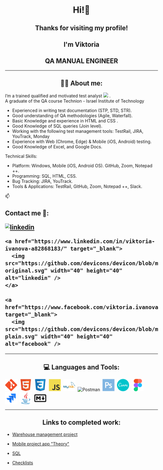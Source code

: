 <h1 align= "center">Hi!👋</h1>
<h2 align= "center">Thanks for visiting my profile!</h2>
<h2 align= "center">I'm Viktoria</h2>
<h2 align= "center">QA MANUAL ENGINEER</h2> 

---

### <h2 align= "center"> :man_technologist: About me: </h2> 

I’m a trained qualified and motivated test analyst <img src="https://media.giphy.com/media/WUlplcMpOCEmTGBtBW/giphy.gif" width="30px"> .  
 A graduate of the QA course Technion - Israel Institute of Technology
- Experienced in writing test documentation (STP, STD, STR).
- Good understanding of QA methodologies (Agile, Waterfall).
- Basic Knowledge and experience in   HTML  and CSS .
- Good Knowledge of SQL  queries (Join level).
- Working with the following test management tools: TestRail, JIRA, YouTrack, Monday
- Experience with Web (Chrome, Edge) & Mobile (iOS, Android) testing.
- Good Knowledge of Excel, and Google Docs.

Technical Skills:
- Platform: Windows, Mobile (iOS, Android OS). GitHub, Zoom, Notepad ++.
- Programming: SQL, HTML, CSS.
- Bug Tracking: JIRA, YouTrack.
- Tools & Applications: TestRail, GitHub, Zoom, Notepad ++, Slack.


 :mailbox: <h2>Contact me 🤝: 
 
  <div id="badges">
    <a href="mailto:malenbkaja94@gmail.com" target="_blank">
      <img src="https://img.shields.io/badge/-Gmail-red?style=flat&logo=Gmail&logoColor=white" width="70" height="40" alt="linkedin" />
    </a>
 
    <a href="https://www.linkedin.com/in/viktoria-ivanova-a82868183/" target="_blank">
      <img src="https://github.com/devicons/devicon/blob/master/icons/linkedin/linkedin-original.svg" width="40" height="40" alt="linkedin" />
    </a>
 
    <a href="https://www.facebook.com/viktoria.ivanova.7965/" target="_blank">
      <img src="https://github.com/devicons/devicon/blob/master/icons/facebook/facebook-plain.svg" width="40" height="40" alt="facebook" />
  </a>
  </div>

---

### <h2 align= "center"> 💻 Languages and Tools: </h2>

<div>
  <img src="https://github.com/devicons/devicon/blob/master/icons/git/git-original.svg" title="Git" alt="Git" width="40" height="40"/>&nbsp
  <img src="https://github.com/devicons/devicon/blob/master/icons/html5/html5-original.svg" title="HTML5" alt="HTML" width="40" height="40"/>&nbsp
  <img src="https://github.com/devicons/devicon/blob/master/icons/css3/css3-original.svg" title="CSS" alt="CSS" width="40" height="40"/>&nbsp
  <img src="https://github.com/devicons/devicon/blob/master/icons/javascript/javascript-original.svg" title="Javascript" alt="Javascript" width="40" height="40"/>&nbsp
  <img src="https://github.com/devicons/devicon/blob/master/icons/mysql/mysql-original-wordmark.svg" title="MySQL" alt="MySQL" width="40" height="40"/>&nbsp
  <img src="https://cdn.icon-icons.com/icons2/3053/PNG/512/postman_alt_macos_bigsur_icon_189814.png" title="Postman" alt="Postman" width="40" height="40"/>&nbsp
  <img src="https://github.com/devicons/devicon/blob/master/icons/photoshop/photoshop-plain.svg" title="Photoshop" alt="Photoshop" width="40" height="40"/>&nbsp;
  <img src="https://github.com/devicons/devicon/blob/master/icons/canva/canva-original.svg" title="Canva" alt="Canva" width="40" height="40"/>&nbsp;
  <img src="https://github.com/devicons/devicon/blob/master/icons/figma/figma-original.svg" title="Figma" alt="Figma" width="40" height="40"/>&nbsp;
  <img src="https://github.com/devicons/devicon/blob/master/icons/jira/jira-original.svg" title="Jira" alt="Jira" width="40" height="40"/>&nbsp;
  <img src="https://github.com/devicons/devicon/blob/master/icons/java/java-original.svg" title="Java" alt="Java" width="40" height="40"/>&nbsp;
  <img src="https://github.com/devicons/devicon/blob/master/icons/markdown/markdown-original.svg" title="Markdown" alt="Markdown" width="40" height="40"/>&nbsp;
</div>

---

### <h2 align= "center">  Links to completed work: </h2>

* [Warehouse management project](https://github.com/Viktroria94/Warehouse-management-project)

* [Mobile project app "Theory"](https://github.com/Viktroria94/Mobile-project-app-Theory)

* [SQL](https://github.com/Viktroria94/SQL-Queries)

* [Checklists](https://github.com/Viktroria94/Checklists)







